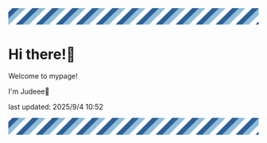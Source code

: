 <!-- Header image -->
<img src="./pokemon/pokemon_36.png" width="1000">

# Hi there!👋

Welcome to mypage!

I'm Judeee🐷

last updated: 2025/9/4 10:52

<!-- Footer image -->
<img src="./pokemon/pokemon_36.png" width="1000">
